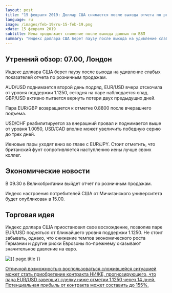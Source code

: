 ```yaml
---
layout: post
title: "15 февраля 2019: Доллар США снижается после выхода отчета по розничным продажам"
language: ru
image: /images/feb-19/ru-15-feb-19.png
xdate: 15 февраля 2019
subtitle: Иена продолжает снижение после выхода данных по ВВП
summary: "Индекс доллара США берет паузу после выхода на удивление слабых показателей отчета по розничным продажам. AUD/USD поднимается второй день подряд, EUR/USD вчера отскочила от уровня поддержки 1.1250, сегодня на паре наблюдается спад"
---
```

## Утренний обзор: 07.00, Лондон
 
Индекс доллара США берет паузу после выхода на удивление слабых показателей отчета по розничным продажам.

AUD/USD поднимается второй день подряд, EUR/USD вчера отскочила от уровня поддержки 1.1250, сегодня на паре наблюдается спад. GBP/USD активно пытается вернуть потери двух предыдущих дней.

Пара EUR/GBP возвращается к отметке 0.8800 после вчерашнего подъема.

USD/CHF реабилитируется за вчерашний провал и поднимается выше от уровня 1.0050, USD/CAD вполне может увеличить победную серию до трех дней.

Иеновые пары уходят вниз во главе с EUR/JPY. Стоит отметить, что британский фунт сопротивляется наступлению иены лучше своих коллег.
 
## Экономические новости
 
В 09.30 в Великобритании выйдет отчет по розничным продажам.

Индекс настроения потребителей США от Мичиганского университета будет опубликован в 15.00.
 
## Торговая идея
 
Индекс доллара США приостановил свое восхождение, позволив паре EUR/USD подняться от ближайшего уровня поддержки 1.1250. Не стоит забывать, однако, что снижение темпов экономического роста Германии и другие риски Еврозоны по-прежнему оказывают значительное давление на евро.

<img src="{{ site.url }}/images/feb-19/ru-15-feb-19.png" alt="{{ page.title }}"  title="{{ page.title }}">

<a href="%LINK%%?currency=USD&market=forex&underlying=frxEURUSD&formname=higherlower&duration_amount=14&duration_units=d&amount=10&amount_type=stake&expiry_type=duration&barrier=1.1250" target="_blank" rel="noopener noreferrer nofollow">Отличной возможностью воспользоваться сложившейся ситуацией может стать приобретение контракта НИЖЕ, прогнозирующего, что пара EUR/USD завершит сделку ниже отметки 1.1250 через 14 дней. Потенциальная прибыль от контракта может составить до 155%.</a>
